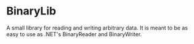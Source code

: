 BinaryLib
=========

A small library for reading and writing arbitrary data. It is meant to be as easy to use as .NET's BinaryReader and BinaryWriter.
